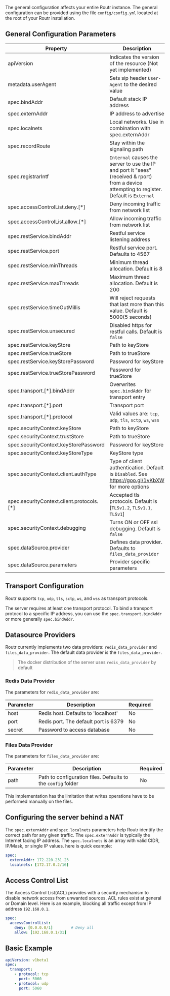 The general configuration affects your entire Routr instance. The general configuration
can be provided using the file `config/config.yml` located at the root of your Routr installation.

## General Configuration Parameters

| Property | Description | Required |
| --- | --- | --- |
| apiVersion | Indicates the version of the resource (Not yet implemented) | yes |
| metadata.userAgent| Sets sip header `User-Agent` to the desired value | No |
| spec.bindAddr | Default stack IP address  | No |
| spec.externAddr | IP address to advertise | No |
| spec.localnets | Local networks. Use in combination with spec.externAddr | No |
| spec.recordRoute | Stay within the signaling path | No |
| spec.registrarIntf | `Internal` causes the server to use the IP and port it "sees"(received & rport) from a device attempting to register. Default is `External` | No |
| spec.accessControlList.deny.[*] | Deny incoming traffic from network list | No |
| spec.accessControlList.allow.[*] | Allow incoming traffic from network list | No |
| spec.restService.bindAddr | Restful service listening address | No |
| spec.restService.port | Restful service port. Defaults to 4567 | No |
| spec.restService.minThreads | Minimum thread allocation. Default is 8 | No |
| spec.restService.maxThreads | Maximum thread allocation. Default is 200 | No |
| spec.restService.timeOutMillis | Will reject requests that last more than this value. Default is 5000(5 seconds) | No |
| spec.restService.unsecured | Disabled https for restful calls. Default is `false` | No |
| spec.restService.keyStore | Path to keyStore | No |
| spec.restService.trueStore | Path to trueStore | No |
| spec.restService.keyStorePassword | Password for keyStore | No |
| spec.restService.trueStorePassword | Password for trueStore | No |
| spec.transport.[*].bindAddr | Overwrites `spec.bindAddr` for transport entry | No |
| spec.transport.[*].port | Transport port | Yes |
| spec.transport.[*].protocol | Valid values are: `tcp`, `udp`, `tls`, `sctp`, `ws`, `wss` | Yes |
| spec.securityContext.keyStore | Path to keyStore  | Yes |
| spec.securityContext.trustStore | Path to trueStore  | Yes |
| spec.securityContext.keyStorePassword | Password for keyStore  | Yes |
| spec.securityContext.keyStoreType | KeyStore type  | Yes |
| spec.securityContext.client.authType | Type of client authentication. Default is `Disabled`. See https://goo.gl/1vKbXW for more options | No |
| spec.securityContext.client.protocols.[*] | Accepted tls protocols. Default is [`TLSv1.2`, `TLSv1.1`, `TLSv1`] | No |
| spec.securityContext.debugging | Turns ON or OFF ssl debugging. Default is `false` | No |
| spec.dataSource.provider | Defines data provider. Defaults to `files_data_provider` | No |
| spec.dataSource.parameters | Provider specific parameters | No |

## Transport Configuration

Routr supports `tcp`, `udp`, `tls`, `sctp`, `ws`, and `wss` as transport protocols.

The server requires at least one transport protocol.
To bind a transport protocol to a specific IP address, you can use the `spec.transport.bindAddr` or more generally `spec.bindAddr`.

## Datasource Providers

Routr currently implements two data providers: `redis_data_provider` and `files_data_provider`. The default data provider is the `files_data_provider`.

> The docker distribution of the server uses `redis_data_provider` by default

### Redis Data Provider

The parameters for `redis_data_provider` are:

| Parameter | Description | Required |
| --- | --- | --- |
| host | Redis host. Defaults to 'localhost' | No |
| port | Redis port. The default port is 6379 | No |
| secret | Password to access database | No |

### Files Data Provider

The parameters for `files_data_provider` are:

| Parameter | Description | Required |
| --- | --- | --- |
| path | Path to configuration files. Defaults to the `config` folder | No |

This implementation has the limitation that writes operations have to be performed manually on the files.

## Configuring the server behind a NAT

The `spec.externAddr` and `spec.localnets` parameters help Routr identify the
correct path for any given traffic. The `spec.externAddr` is typically the Internet
facing IP address. The `spec.localnets` is an array with valid CIDR, IP/Mask, or single IP values.
here is quick example:

```yaml
spec:
  externAddr: 172.220.231.23
  localnets: [172.17.0.2/16]
```

## Access Control List

The Access Control List(ACL) provides with a security mechanism to disable network
access from unwanted sources. ACL rules exist at general or Domain level. Here is an example,
blocking all traffic except from IP address `192.168.0.1`.

```yaml
spec:
  accessControlList:
    deny: [0.0.0.0/1]        # Deny all
    allow: [192.168.0.1/31]
```

## Basic Example

```yaml
apiVersion: v1beta1
spec:
  transport:
    - protocol: tcp
      port: 5060
    - protocol: udp
      port: 5060
```

